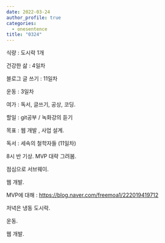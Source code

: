 ```yaml
---
date: 2022-03-24
author_profile: true
categories:
  - onesentence
title: "0324"
---
```


식량 : 도시락 1개

건강한 삶 : 4일차 

블로그 글 쓰기 : 11일차

운동 : 3일차

여가 : 독서, 글쓰기, 공상, 코딩.

할일 : git공부 / 녹화강의 듣기

목표 : 웹 개발 , 사업 설계.

독서 : 세속의 철학자들 (11일차)



8시 반 기상. MVP 대략 그려봄.

점심으로 서브웨이.

웹 개발.

MVP에 대해 : https://blog.naver.com/freemoa1/222019419712

저녁은 냉동 도시락.

운동.

웹 개발.
